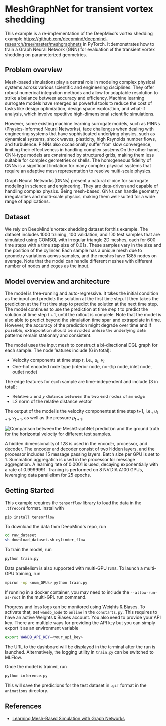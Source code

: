 # MeshGraphNet for transient vortex shedding

This example is a re-implementation of the DeepMind's vortex shedding example
<https://github.com/deepmind/deepmind-research/tree/master/meshgraphnets> in PyTorch.
It demonstrates how to train a Graph Neural Network (GNN) for evaluation of the
transient vortex shedding on parameterized geometries.

## Problem overview

Mesh-based simulations play a central role in modeling complex physical systems across
various scientific and engineering disciplines. They offer robust numerical integration
methods and allow for adaptable resolution to strike a balance between accuracy and
efficiency. Machine learning surrogate models have emerged as powerful tools to reduce
the cost of tasks like design optimization, design space exploration, and what-if
analysis, which involve repetitive high-dimensional scientific simulations.

However, some existing machine learning surrogate models, such as PINNs
(Physics-Informed Neural Networks), face challenges when dealing with engineering
systems that have sophisticated underlying physics, such as dynamical systems,
shock waves, plasticity, high Reynolds number flows, and turbulence. PINNs also
occasionally suffer from slow convergence, limiting their effectiveness in handling
complex systems.On the other hand, CNN-type models are constrained by structured grids,
making them less suitable for complex geometries or shells. The homogeneous fidelity of
CNNs is a significant limitation for many complex physical systems that require an
adaptive mesh representation to resolve multi-scale physics.

Graph Neural Networks (GNNs) present a natural choice for surrogate modeling in science
and engineering. They are data-driven and capable of handling complex physics. Being
mesh-based, GNNs can handle geometry irregularities and multi-scale physics,
making them well-suited for a wide range of applications.

## Dataset

We rely on DeepMind's vortex shedding dataset for this example. The dataset includes
1000 training, 100 validation, and 100 test samples that are simulated using COMSOL
with irregular triangle 2D meshes, each for 600 time steps with a time step size of
0.01s. These samples vary in the size and the position of the cylinder. Each sample
has a unique mesh due to geometry variations across samples, and the meshes have 1885
nodes on average. Note that the model can handle different meshes with different number
of nodes and edges as the input.

## Model overview and architecture

The model is free-running and auto-regressive. It takes the initial condition as the
input and predicts the solution at the first time step. It then takes the prediction at
the first time step to predict the solution at the next time step. The model continues
to use the prediction at time step $t$ to predict the solution at time step $t+1$, until
the rollout is complete. Note that the model is also able to predict beyond the
simulation time span and extrapolate in time. However, the accuracy of the prediction
might degrade over time and if possible, extrapolation should be avoided unless
the underlying data patterns remain stationary and consistent.

The model uses the input mesh to construct a bi-directional DGL graph for each sample.
The node features include (6 in total):

- Velocity components at time step $t$, i.e., $u_t$, $v_t$
- One-hot encoded node type (interior node, no-slip node, inlet node, outlet node)

The edge features for each sample are time-independent and include (3 in total):

- Relative $x$ and $y$ distance between the two end nodes of an edge
- L2 norm of the relative distance vector

The output of the model is the velocity components at time step t+1, i.e.,
$u_{t+1}$, $v_{t+1}$, as well as the pressure $p_{t+1}$.

![Comparison between the MeshGraphNet prediction and the
ground truth for the horizontal velocity for different test samples.
](../../../docs/img/vortex_shedding.gif)

A hidden dimensionality of 128 is used in the encoder,
processor, and decoder. The encoder and decoder consist of two hidden layers, and
the processor includes 15 message passing layers. Batch size per GPU is set to 1.
Summation aggregation is used in the
processor for message aggregation. A learning rate of 0.0001 is used, decaying
exponentially with a rate of 0.9999991. Training is performed on 8 NVIDIA A100
GPUs, leveraging data parallelism for 25 epochs.

## Getting Started

This example requires the `tensorflow` library to load the data in the `.tfrecord`
format. Install with

```bash
pip install tensorflow
```

To download the data from DeepMind's repo, run

```bash
cd raw_dataset
sh download_dataset.sh cylinder_flow
```

To train the model, run

```bash
python train.py
```

Data parallelism is also supported with multi-GPU runs. To launch a multi-GPU training,
run

```bash
mpirun -np <num_GPUs> python train.py
```

If running in a docker container, you may need to include the `--allow-run-as-root` in
the multi-GPU run command.

Progress and loss logs can be monitored using Weights & Biases. To activate that,
set `wandb_mode` to `online` in the `constants.py`. This requires to have an active
Weights & Biases account. You also need to provide your API key. There are multiple ways
for providing the API key but you can simply export it as an environment variable

```bash
export WANDB_API_KEY=<your_api_key>
```

The URL to the dashboard will be displayed in the terminal after the run is launched.
Alternatively, the logging utility in `train.py` can be switched to MLFlow.

Once the model is trained, run

```bash
python inference.py
```

This will save the predictions for the test dataset in `.gif` format in the `animations`
directory.

## References

- [Learning Mesh-Based Simulation with Graph Networks](https://arxiv.org/abs/2010.03409)
